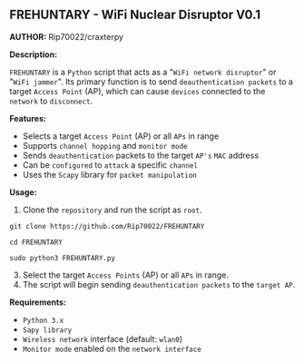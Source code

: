 ## FREHUNTARY - WiFi Nuclear Disruptor V0.1

**AUTHOR:**
Rip70022/craxterpy

**Description:**

`FREHUNTARY` is a `Python` script that acts as a "`WiFi network disruptor`" or "`WiFi jammer`". Its primary function is to send `deauthentication packets` to a target `Access Point` (AP), which can cause `devices` connected to the `network` to `disconnect`.

**Features:**

* Selects a target `Access Point` (AP) or all `APs` in range
* Supports `channel hopping` and `monitor mode`
* Sends `deauthentication` packets to the target `AP's` `MAC` address
* Can be `configured` to `attack` a specific `channel`
* Uses the `Scapy` library for `packet manipulation`

**Usage:**

1. Clone the `repository` and run the script as `root`.
```
git clone https://github.com/Rip70022/FREHUNTARY
```
```
cd FREHUNTARY
```
```
sudo python3 FREHUNTARY.py
```
3. Select the target `Access Points` (AP) or all `APs` in range.
4. The script will begin sending `deauthentication packets` to the `target AP`.

**Requirements:**

* `Python 3.x`
* `Sapy library`
* `Wireless network` interface (default: `wlan0`)
* `Monitor mode` enabled on the `network interface`
